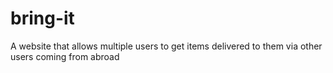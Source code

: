 # bring-it
A website that allows multiple users to get items delivered to them via other users coming from abroad
